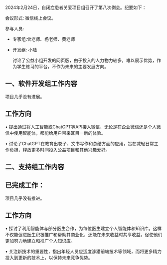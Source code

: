  

2024年2月24日，自闭症患者关爱项目组召开了第八次例会。纪要如下：

会议形式: 微信线上会议。

参与人员: 

- 专家组:曾老师、杨老师、黄老师

- 开发组: 小陆

   讨论了公益小组开发的网页版，由于投入的人力物力较多，难以展示优势，作为学生练习的平台，不作为未来的主要发展方向。

## 一、软件开发组工作内容
项目几乎没有进展。

## 工作方向

•	提出通过将人工智能或ChatGPT等API接入微信，无论是在企业微信还是个人微信中使用智能体，都能给用户带来耳目一新的体验。

•	讨论了ChatGPT在教育出卷子、文书写作和总结方面的应用，旨在减轻日常工作负担，释放更多时间投入公益项目和其他兴趣爱好。

## 二、支持组工作内容
## 已完成工作：

项目几乎没有推进。

## 工作方向

•	探讨了利用智能体与部分医生合作，为每位医生建立个人智能体和知识库。这样不仅能促进医生积极推广和帮助其商业化，还能在未来收益时共享收益，促使他们更加努力地建立和推广个人知识库。

•	关注新技术的重要性，指出年轻人员应适度涉猎前端技术等领域，而将更多精力投入到更新的技术上，以保持未来竞争优势。

